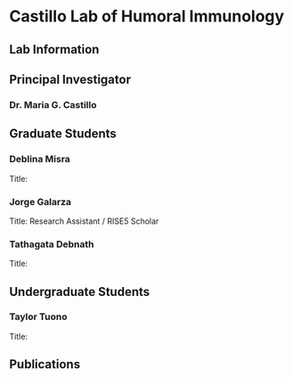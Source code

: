 # Castillo Lab of Humoral Immunology

## **Lab Information**

## **Principal Investigator**

### Dr. Maria G. Castillo

## **Graduate Students**

### Deblina Misra  
Title:

### Jorge Galarza  
Title: Research Assistant / RISE5 Scholar

### Tathagata Debnath  
Title:

## **Undergraduate Students**

### Taylor Tuono  
Title:

## **Publications**

